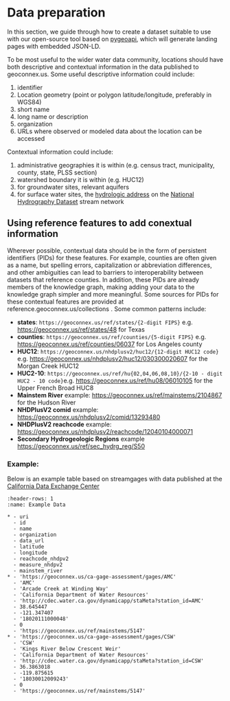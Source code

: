 # Data preparation

In this section, we guide through how to create a dataset suitable to use with our open-source tool based on [pygeoapi](https://pygeoapi.io), which will generate landing pages with embedded JSON-LD.

To be most useful to the wider water data community, locations should have both descriptive and contextual information in the data published to geoconnex.us. Some useful descriptive information could include:

1. identifier
2. Location geometry (point or polygon latitude/longitude, preferably in WGS84)
3. short name
4. long name or description 
5. organization
6. URLs where observed or modeled data about the location can be accessed


Contextual information could include:

1. administrative geographies it is within (e.g. census tract, municipality, county, state, PLSS section)
2. watershed boundary it is within (e.g. HUC12)
3. for groundwater sites, relevant aquifers
4. for surface water sites, the [hydrologic address](https://github.com/internetofwater/docs.geoconnex.us/raw/main/book/hydroaddress.pdf) on the [National Hydrography Dataset](https://www.usgs.gov/national-hydrography/national-hydrography-dataset) stream network


## Using reference features to add conextual information
Wherever possible, contextual data should be in the form of persistent identifiers (PIDs) for these features. For example, counties are often given as a name, but spelling errors, capitalization or abbreviation differences, and other ambiguities can lead to barriers to interoperability between datasets that reference counties. In addition, these PIDs are already members of the knowledge graph, making adding your data to the knowledge graph simpler and more meaningful. Some sources for PIDs for these contextual features are provided at reference.geoconnex.us/collections . Some common patterns include:

* **states**: `https://geoconnex.us/ref/states/{2-digit FIPS}` e.g. https://geoconnex.us/ref/states/48 for Texas
* **counties**: `https://geoconnex.us/ref/counties/{5-digit FIPS}` e.g. https://geoconnex.us/ref/counties/06037 for Los Angeles county
* **HUC12**: `https://geoconnex.us/nhdplusv2/huc12/{12-digit HUC12 code}` e.g. https://geoconnex.us/nhdplusv2/huc12/030300020607 for the Morgan Creek HUC12
* **HUC2-10**: `https://geoconnex.us/ref/hu{02,04,06,08,10}/{2-10 - digit HUC2 - 10 code}`e.g. https://geoconnex.us/ref/hu08/06010105 for the Upper French Broad HUC8
* **Mainstem River** example: https://geoconnex.us/ref/mainstems/2104867 for the Hudson River
* **NHDPlusV2 comid** example: https://geoconnex.us/nhdplusv2/comid/13293480
* **NHDPlusV2 reachcode** example: https://geoconnex.us/nhdplusv2/reachcode/12040104000071
* **Secondary Hydrogeologic Regions** example https://geoconnex.us/ref/sec_hydrg_reg/S50


### Example: 

Below is an example table based on streamgages with data published at the [California Data Exchange Center](https://cdec.water.ca.gov/riv_flows.html)

```{list-table} Example monitoring location tabular data for geoconnex
:header-rows: 1
:name: Example Data

* - uri
  - id
  - name
  - organization
  - data_url
  - latitude
  - longitude
  - reachcode_nhdpv2
  - measure_nhdpv2
  - mainstem_river
* - 'https://geoconnex.us/ca-gage-assessment/gages/AMC'
  - 'AMC'
  - 'Arcade Creek at Winding Way'
  - 'California Department of Water Resources'
  - 'http://cdec.water.ca.gov/dynamicapp/staMeta?station_id=AMC'
  - 38.645447
  - -121.347407
  - '18020111000048'
  - 0
  - 'https://geoconnex.us/ref/mainstems/5147'
* - 'https://geoconnex.us/ca-gage-assessment/gages/CSW'
  - 'CSW'
  - 'Kings River Below Crescent Weir'
  - 'California Department of Water Resources'
  - 'http://cdec.water.ca.gov/dynamicapp/staMeta?station_id=CSW'
  - 36.3863018
  - -119.875615
  - '18030012009243'
  - 0
  - 'https://geoconnex.us/ref/mainstems/5147'
```